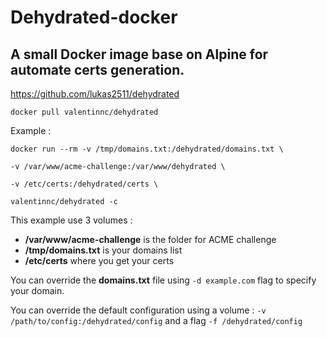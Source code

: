# Dehydrated-docker
## A small Docker image base on Alpine for automate certs generation. 

https://github.com/lukas2511/dehydrated

`docker pull valentinnc/dehydrated`

Example :

`docker run --rm -v /tmp/domains.txt:/dehydrated/domains.txt \`

`-v /var/www/acme-challenge:/var/www/dehydrated \`

`-v /etc/certs:/dehydrated/certs \`

`valentinnc/dehydrated -c`

This example use 3 volumes :

- **/var/www/acme-challenge** is the folder for ACME challenge
- **/tmp/domains.txt** is your domains list
- **/etc/certs** where you get your certs

You can override the **domains.txt** file using `-d example.com` flag to specify your domain. 

You can override the default configuration using a volume : `-v /path/to/config:/dehydrated/config` and a flag `-f /dehydrated/config`
